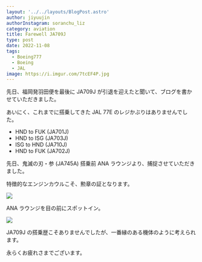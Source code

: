 ```yaml
---
layout: '../../layouts/BlogPost.astro'
author: jiyuujin
authorInstagram: soranchu_liz
category: aviation
title: Farewell JA709J
type: post
date: 2022-11-08
tags:
  - Boeing777
  - Boeing
  - JAL
image: https://i.imgur.com/7tcEF4P.jpg
---
```


先日、福岡発羽田便を最後に JA709J が引退を迎えたと聞いて、ブログを書かせていただきました。

あいにく、これまでに搭乗してきた JAL 77E のレジかぶりはありませんでした。

- HND to FUK (JA701J)
- HND to ISG (JA703J)
- ISG to HND (JA710J)
- HND to FUK (JA702J)

先日、鬼滅の刃・参 (JA745A) 搭乗前 ANA ラウンジより、捕捉させていただきました。

特徴的なエンジンカウルこそ、勲章の証となります。

![](/assets/img/20221109/JA709J_1.JPG)

ANA ラウンジを目の前にスポットイン。

![](/assets/img/20221109/JA709J_2.JPG)

JA709J の搭乗歴こそありませんでしたが、一番縁のある機体のように考えられます。

永らくお疲れさまでございます。
